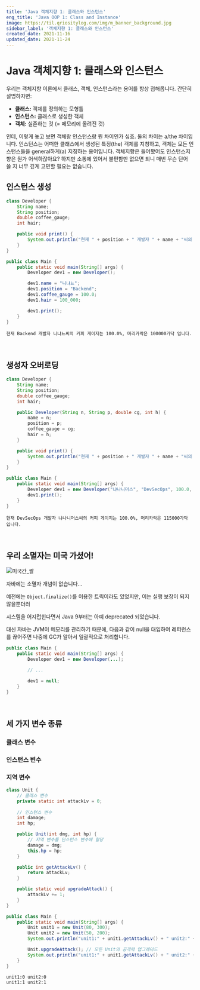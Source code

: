 ```yaml
---
title: 'Java 객체지향 1: 클래스와 인스턴스'
eng_title: 'Java OOP 1: Class and Instance'
image: https://til.qriositylog.com/img/m_banner_background.jpg
sidebar_label: '객체지향 1: 클래스와 인스턴스'
created_date: 2021-11-16
updated_date: 2021-11-24
---
```


# Java 객체지향 1: 클래스와 인스턴스

우리는 객체지향 이론에서 클래스, 객체, 인스턴스라는 용어를 항상 접해옵니다. 간단히 설명하자면:

- **클래스:** 객체를 정의하는 모형틀
- **인스턴스:** 클래스로 생성한 객체
- **객체:** 실존하는 것 (= 메모리에 올려진 것)

인데, 이렇게 놓고 보면 객체랑 인스턴스랑 뭔 차이인가 싶죠. 둘의 차이는 a/the 차이입니다. 인스턴스는 어떠한 클래스에서 생성된 특정(the) 객체를 지칭하고, 객체는 모든 인스턴스들을 general하게(a) 지칭하는 용어입니다. 객체지향은 들어봤어도 인스턴스지향은 뭔가 어색하잖아요? 하지만 소통에 있어서 불편함만 없으면 되니 매번 무슨 단어 쓸 지 너무 깊게 고민할 필요는 없습니다.
<br />

## 인스턴스 생성

```java
class Developer {
    String name;
    String position;
    double coffee_gauge;
    int hair;

    public void print() {
        System.out.println("현재 " + position + " 개발자 " + name + "씨의 커피 게이지는 " + coffee_gauge + "%, 머리카락은 " + hair + "가닥 입니다.");
    }
}

public class Main {
    public static void main(String[] args) {
        Developer dev1 = new Developer();

        dev1.name = "니냐뇨";
        dev1.position = "Backend";
        dev1.coffee_gauge = 100.0;
        dev1.hair = 100_000;

        dev1.print();
    }
}
```
```text title=결과
현재 Backend 개발자 니냐뇨씨의 커피 게이지는 100.0%, 머리카락은 100000가닥 입니다.

```
<br />

## 생성자 오버로딩
```java
class Developer {
    String name;
    String position;
    double coffee_gauge;
    int hair;

    public Developer(String n, String p, double cg, int h) {
        name = n;
	    position = p;
	    coffee_gauge = cg;
	    hair = h;
    }

    public void print() {
        System.out.println("현재 " + position + " 개발자 " + name + "씨의 커피 게이지는 " + coffee_gauge + "%, 머리카락은 " + hair + "가닥 입니다.");
    }
}

public class Main {
    public static void main(String[] args) {
        Developer dev1 = new Developer("냐나니머스", "DevSecOps", 100.0, 115_000);
        dev1.print();
    }
}
```
```text title=결과
현재 DevSecOps 개발자 냐나니머스씨의 커피 게이지는 100.0%, 머리카락은 115000가닥 입니다.

```
<br />

## 우리 소멸자는 미국 가셨어!
![미국간_짤](https://user-images.githubusercontent.com/77003554/143244006-cde2d598-3ac4-41e4-aff8-1327a61d1051.png)

자바에는 소멸자 개념이 없습니다...

예전에는 `Object.finalize()`를 이용한 트릭이라도 있었지만, 이는 실행 보장이 되지 않을뿐더러

시스템을 어지럽힌다면서 Java 9부터는 아예 deprecated 되었습니다.

대신 자바는 JVM이 메모리를 관리하기 때문에, 다음과 같이 null을 대입하여 레퍼런스를 끊어주면 나중에 GC가 알아서 일괄적으로 처리합니다.

```java
public class Main {
    public static void main(String[] args) {
        Developer dev1 = new Developer(...);

	    // ...

        dev1 = null;
    }
}
```
<br />

## 세 가지 변수 종류

### 클래스 변수
### 인스턴스 변수
### 지역 변수

```java
class Unit {
    // 클래스 변수
    private static int attackLv = 0;
    
    // 인스턴스 변수
    int damage;
    int hp;

    public Unit(int dmg, int hp) {
        // 지역 변수를 인스턴스 변수에 할당
        damage = dmg;
        this.hp = hp;
    }

    public int getAttackLv() {
        return attackLv;
    }

    public static void upgradeAttack() {
        attackLv += 1;
    }
}

public class Main {
    public static void main(String[] args) {
        Unit unit1 = new Unit(80, 300);
        Unit unit2 = new Unit(50, 200);
        System.out.println("unit1:" + unit1.getAttackLv() + " unit2:" + unit2.getAttackLv());

        Unit.upgradeAttack(); // 모든 Unit의 공격력 업그레이드
        System.out.println("unit1:" + unit1.getAttackLv() + " unit2:" + unit2.getAttackLv());
    }
}
```
```text title=결과
unit1:0 unit2:0
unit1:1 unit2:1

```

<br />